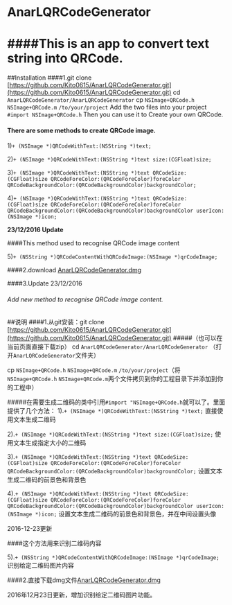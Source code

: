 # AnarLQRCodeGenerator

####This is an app to convert text string into QRCode.
===================
##Installation
####1.git clone [https://github.com/Kito0615/AnarLQRCodeGenerator.git](https://github.com/Kito0615/AnarLQRCodeGenerator.git)
cd `AnarLQRCodeGenerator/AnarLQRCodeGenerator`
cp `NSImage+QRCode.h` `NSImage+QRCode.m` `/to/your/project`
Add the two files into your project
`#import NSImage+QRCode.h` Then you can use it to Create your own QRCode.
#### There are some methods to create QRCode image.
1)`+ (NSImage *)QRCodeWithText:(NSString *)text;`

2)`+ (NSImage *)QRCodeWithText:(NSString *)text size:(CGFloat)size;`

3)`+ (NSImage *)QRCodeWithText:(NSString *)text QRCodeSize:(CGFloat)size QRCodeForeColor:(QRCodeForeColor)foreColor QRCodeBackgroundColor:(QRCodeBackgroundColor)backgroundColor;`

4)`+ (NSImage *)QRCodeWithText:(NSString *)text QRCodeSize:(CGFloat)size QRCodeForeColor:(QRCodeForeColor)foreColor QRCodeBackgroundColor:(QRCodeBackgroundColor)backgroundColor userIcon:(NSImage *)icon;`

**23/12/2016 Update**

####This method used to recognise QRCode image content

5)`+ (NSString *)QRCodeContentWithQRCodeImage:(NSImage *)qrCodeImage;`

####2.download [AnarLQRCodeGenerator.dmg](https://github.com/Kito0615/AnarLQRCodeGenerator/blob/master/anarlqrcodegenerator.dmg?raw=true)

####3.Update 23/12/2016

###### Add new method to recognise QRCode image content.

##说明
####1.从git安装：git clone [https://github.com/Kito0615/AnarLQRCodeGenerator.git](https://github.com/Kito0615/AnarLQRCodeGenerator.git)
#####（也可以在当前页面直接下载zip）
cd `AnarLQRCodeGenerator/AnarLQRCodeGenerator`  （打开`AnarLQRCodeGenerator`文件夹）

cp `NSImage+QRCode.h` `NSImage+QRCode.m` `/to/your/project`（将`NSImage+QRCode.h` `NSImage+QRCode.m`两个文件拷贝到你的工程目录下并添加到你的工程中）

#####在需要生成二维码的类中引用`#import "NSImage+QRCode.h`就可以了。里面提供了几个方法：
1).`+ (NSImage *)QRCodeWithText:(NSString *)text;` 直接使用文本生成二维码

2).`+ (NSImage *)QRCodeWithText:(NSString *)text size:(CGFloat)size;` 使用文本生成指定大小的二维码

3).`+ (NSImage *)QRCodeWithText:(NSString *)text QRCodeSize:(CGFloat)size QRCodeForeColor:(QRCodeForeColor)foreColor QRCodeBackgroundColor:(QRCodeBackgroundColor)backgroundColor;` 设置文本生成二维码的前景色和背景色

4).`+ (NSImage *)QRCodeWithText:(NSString *)text QRCodeSize:(CGFloat)size QRCodeForeColor:(QRCodeForeColor)foreColor QRCodeBackgroundColor:(QRCodeBackgroundColor)backgroundColor userIcon:(NSImage *)icon;` 设置文本生成二维码的前景色和背景色，并在中间设置头像

2016-12-23更新

####这个方法用来识别二维码内容

5).`+ (NSString *)QRCodeContentWithQRCodeImage:(NSImage *)qrCodeImage;` 识别给定二维码图片内容

####2.直接下载dmg文件[AnarLQRCodeGenerator.dmg](https://github.com/Kito0615/AnarLQRCodeGenerator/blob/master/anarlqrcodegenerator.dmg?raw=true)

2016年12月23日更新，增加识别给定二维码图片功能。
